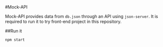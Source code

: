 #Mock-API

Mock-API provides data from `db.json` through an API using `json-server`.
It is required to run it to try front-end project in this repository.

##Run it
```
npm start
```
